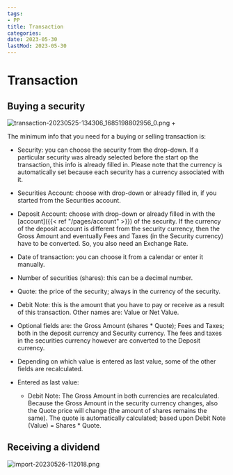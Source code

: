 ```yaml
---
tags:
- PP
title: Transaction
categories:
date: 2023-05-30
lastMod: 2023-05-30
---
```

# Transaction

## Buying a security
![transaction-20230525-134306_1685198802956_0.png](/assets/transaction-20230525-134306_1685198802956_0_1685361637474_0.png)
  + 

The minimum info that you need for a buying or selling transaction is:

  + Security: you can choose the security from the drop-down. If a particular security was already selected before the start op the transaction, this info is already filled in. Please note that the currency is automatically set because each security has a currency associated with it.

  + Securities Account: choose with drop-down or already filled in, if you started from the Securities account.

  + Deposit Account: choose with drop-down or already filled in with the  [account]({{< ref "/pages/account" >}}) of the security. If the currency of the deposit account is different from the security currency, then the Gross Amount and eventually Fees and Taxes (in the Security currency) have to be converted. So, you also need an Exchange Rate.

  + Date of transaction: you can choose it from a calendar or enter it manually.

  + Number of securities (shares): this can be a decimal number.

  + Quote: the price of the security; always in the currency of the security.

  + Debit Note: this is the amount that you have to pay or receive as a result of this transaction. Other names are: Value or Net Value.

  + Optional fields are: the Gross Amount (shares * Quote); Fees and Taxes; both in the deposit currency and Security currency. The fees and taxes in the securities currency however are converted to the Deposit currency.
  + Depending on which value is entered as last value, some of the other fields are recalculated.

  + Entered as last value:

    + Debit Note: The Gross Amount in both currencies are recalculated. Because the Gross Amount in the security currency changes, also the Quote price will change (the amount of shares remains the same). The quote is automatically calculated; based upon Debit Note (Value) = Shares * Quote.

## Receiving a dividend

![import-20230526-112018.png](/assets/import-20230526-112018_1685188046491_0.png)